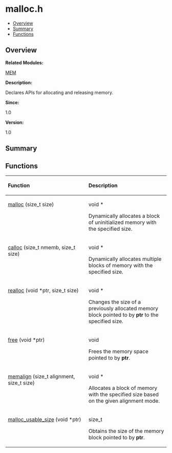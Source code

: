 # malloc.h<a name="ZH-CN_TOPIC_0000001054948035"></a>

-   [Overview](#section1352232287165628)
-   [Summary](#section1287219182165628)
-   [Functions](#func-members)

## **Overview**<a name="section1352232287165628"></a>

**Related Modules:**

[MEM](MEM.md)

**Description:**

Declares APIs for allocating and releasing memory. 

**Since:**

1.0

**Version:**

1.0

## **Summary**<a name="section1287219182165628"></a>

## Functions<a name="func-members"></a>

<a name="table1185964988165628"></a>
<table><thead align="left"><tr id="row1663039740165628"><th class="cellrowborder" valign="top" width="50%" id="mcps1.1.3.1.1"><p id="p261415809165628"><a name="p261415809165628"></a><a name="p261415809165628"></a>Function</p>
</th>
<th class="cellrowborder" valign="top" width="50%" id="mcps1.1.3.1.2"><p id="p915582141165628"><a name="p915582141165628"></a><a name="p915582141165628"></a>Description</p>
</th>
</tr>
</thead>
<tbody><tr id="row614668251165628"><td class="cellrowborder" valign="top" width="50%" headers="mcps1.1.3.1.1 "><p id="p260418476165628"><a name="p260418476165628"></a><a name="p260418476165628"></a><a href="MEM.md#ga7ac38fce3243a7dcf448301ee9ffd392">malloc</a> (size_t size)</p>
</td>
<td class="cellrowborder" valign="top" width="50%" headers="mcps1.1.3.1.2 "><p id="p453503247165628"><a name="p453503247165628"></a><a name="p453503247165628"></a>void * </p>
<p id="p1723787594165628"><a name="p1723787594165628"></a><a name="p1723787594165628"></a>Dynamically allocates a block of uninitialized memory with the specified size. </p>
</td>
</tr>
<tr id="row1707702576165628"><td class="cellrowborder" valign="top" width="50%" headers="mcps1.1.3.1.1 "><p id="p1402699971165628"><a name="p1402699971165628"></a><a name="p1402699971165628"></a><a href="MEM.md#ga62b7798461bd461da64c5f9d35feddf7">calloc</a> (size_t nmemb, size_t size)</p>
</td>
<td class="cellrowborder" valign="top" width="50%" headers="mcps1.1.3.1.2 "><p id="p403563508165628"><a name="p403563508165628"></a><a name="p403563508165628"></a>void * </p>
<p id="p599269931165628"><a name="p599269931165628"></a><a name="p599269931165628"></a>Dynamically allocates multiple blocks of memory with the specified size. </p>
</td>
</tr>
<tr id="row590191480165628"><td class="cellrowborder" valign="top" width="50%" headers="mcps1.1.3.1.1 "><p id="p490562109165628"><a name="p490562109165628"></a><a name="p490562109165628"></a><a href="MEM.md#ga1a6b5e8d2f1c37e5b43e4345586075be">realloc</a> (void *ptr, size_t size)</p>
</td>
<td class="cellrowborder" valign="top" width="50%" headers="mcps1.1.3.1.2 "><p id="p1574434863165628"><a name="p1574434863165628"></a><a name="p1574434863165628"></a>void * </p>
<p id="p1446092268165628"><a name="p1446092268165628"></a><a name="p1446092268165628"></a>Changes the size of a previously allocated memory block pointed to by <strong id="b1059166578165628"><a name="b1059166578165628"></a><a name="b1059166578165628"></a>ptr</strong> to the specified size. </p>
</td>
</tr>
<tr id="row1896349862165628"><td class="cellrowborder" valign="top" width="50%" headers="mcps1.1.3.1.1 "><p id="p1735027096165628"><a name="p1735027096165628"></a><a name="p1735027096165628"></a><a href="MEM.md#gafbedc913aa4651b3c3b4b3aecd9b4711">free</a> (void *ptr)</p>
</td>
<td class="cellrowborder" valign="top" width="50%" headers="mcps1.1.3.1.2 "><p id="p138013928165628"><a name="p138013928165628"></a><a name="p138013928165628"></a>void </p>
<p id="p1544157151165628"><a name="p1544157151165628"></a><a name="p1544157151165628"></a>Frees the memory space pointed to by <strong id="b1176204384165628"><a name="b1176204384165628"></a><a name="b1176204384165628"></a>ptr</strong>. </p>
</td>
</tr>
<tr id="row85059283165628"><td class="cellrowborder" valign="top" width="50%" headers="mcps1.1.3.1.1 "><p id="p225511766165628"><a name="p225511766165628"></a><a name="p225511766165628"></a><a href="MEM.md#ga6a1c0668b7069bb45fd6e69f301ed5b9">memalign</a> (size_t alignment, size_t size)</p>
</td>
<td class="cellrowborder" valign="top" width="50%" headers="mcps1.1.3.1.2 "><p id="p771156510165628"><a name="p771156510165628"></a><a name="p771156510165628"></a>void * </p>
<p id="p1743597663165628"><a name="p1743597663165628"></a><a name="p1743597663165628"></a>Allocates a block of memory with the specified size based on the given alignment mode. </p>
</td>
</tr>
<tr id="row335131390165628"><td class="cellrowborder" valign="top" width="50%" headers="mcps1.1.3.1.1 "><p id="p1668188981165628"><a name="p1668188981165628"></a><a name="p1668188981165628"></a><a href="MEM.md#gaa011d7b7bfeba45c8c32e04204a0f565">malloc_usable_size</a> (void *ptr)</p>
</td>
<td class="cellrowborder" valign="top" width="50%" headers="mcps1.1.3.1.2 "><p id="p2029833001165628"><a name="p2029833001165628"></a><a name="p2029833001165628"></a>size_t </p>
<p id="p1963925310165628"><a name="p1963925310165628"></a><a name="p1963925310165628"></a>Obtains the size of the memory block pointed to by <strong id="b1234917359165628"><a name="b1234917359165628"></a><a name="b1234917359165628"></a>ptr</strong>. </p>
</td>
</tr>
</tbody>
</table>

